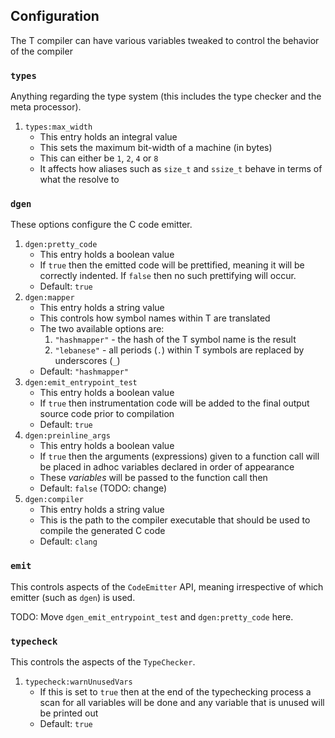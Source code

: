 ## Configuration

The T compiler can have various variables tweaked to control the
behavior of the compiler

### `types`

Anything regarding the type system (this includes the type checker and
the meta processor).

1.  `types:max_width`
    - This entry holds an integral value
    - This sets the maximum bit-width of a machine (in bytes)
    - This can either be `1`, `2`, `4` or `8`
    - It affects how aliases such as `size_t` and `ssize_t` behave in
      terms of what the resolve to

### `dgen`

These options configure the C code emitter.

1.  `dgen:pretty_code`
    - This entry holds a boolean value
    - If `true` then the emitted code will be prettified, meaning it
      will be correctly indented. If `false` then no such prettifying
      will occur.
    - Default: `true`
2.  `dgen:mapper`
    - This entry holds a string value
    - This controls how symbol names within T are translated
    - The two available options are:
      1.  `"hashmapper"` - the hash of the T symbol name is the result
      2.  `"lebanese"` - all periods (`.`) within T symbols are replaced
          by underscores (`_`)
    - Default: `"hashmapper"`
3.  `dgen:emit_entrypoint_test`
    - This entry holds a boolean value
    - If `true` then instrumentation code will be added to the final
      output source code prior to compilation
    - Default: `true`
4.  `dgen:preinline_args`
    - This entry holds a boolean value
    - If `true` then the arguments (expressions) given to a function
      call will be placed in adhoc variables declared in order of
      appearance
    - These *variables* will be passed to the function call then
    - Default: `false` (TODO: change)
5.  `dgen:compiler`
    - This entry holds a string value
    - This is the path to the compiler executable that should be used to
      compile the generated C code
    - Default: `clang`

### `emit`

This controls aspects of the `CodeEmitter` API, meaning irrespective of
which emitter (such as `dgen`) is used.

TODO: Move `dgen_emit_entrypoint_test` and `dgen:pretty_code` here.

### `typecheck`

This controls the aspects of the `TypeChecker`.

1.  `typecheck:warnUnusedVars`
    - If this is set to `true` then at the end of the typechecking
      process a scan for all variables will be done and any variable
      that is unused will be printed out
    - Default: `true`
